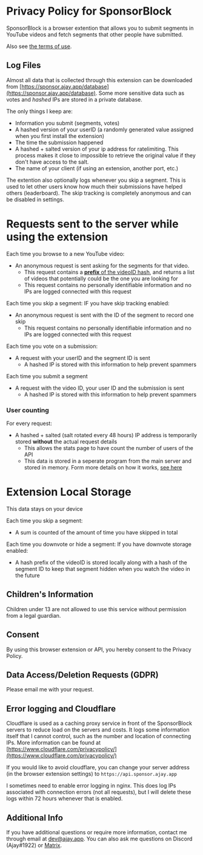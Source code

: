 [](#privacy-policy-for-sponsorblock)Privacy Policy for SponsorBlock
===================================================================

SponsorBlock is a browser extention that allows you to submit segments in YouTube videos and fetch segments that other people have submitted.

Also see [the terms of use](https://gist.github.com/ajayyy/9e8100f069348e0bc062641f34d6af12).

[](#log-files)Log Files
-----------------------

Almost all data that is collected through this extension can be downloaded from [https://sponsor.ajay.app/database](https://sponsor.ajay.app/database). Some more sensitive data such as votes and _hashed_ IPs are stored in a private database.

The only things I keep are:

* Information you submit (segments, votes)
* A hashed version of your userID (a randomly generated value assigned when you first install the extension)
* The time the submission happened
* A hashed + salted version of your ip address for ratelimiting. This process makes it close to impossible to retrieve the original value if they don't have access to the salt.
* The name of your client (if using an extension, another port, etc.)

The extention also optionally logs whenever you skip a segment. This is used to let other users know how much their submissions have helped others (leaderboard). The skip tracking is completely anonymous and can be disabled in settings.

[](#requests-sent-to-the-server-while-using-the-extension)Requests sent to the server while using the extension
===============================================================================================================

Each time you browse to a new YouTube video:

* An anonymous request is sent asking for the segments for that video.
    * This request contains a [**prefix** of the videoID hash](https://github.com/ajayyy/SponsorBlock/wiki/K-Anonymity), and returns a list of videos that potentially could be the one you are looking for
    * This request contains no personally identifiable information and no IPs are logged connected with this request

Each time you skip a segment: IF you have skip tracking enabled:

* An anonymous request is sent with the ID of the segment to record one skip
    * This request contains no personally identifiable information and no IPs are logged connected with this request

Each time you vote on a submission:

* A request with your userID and the segment ID is sent
    * A hashed IP is stored with this information to help prevent spammers

Each time you submit a segment

* A request with the video ID, your user ID and the submission is sent
    * A hashed IP is stored with this information to help prevent spammers

### [](#user-counting)User counting

For every request:

* A hashed + salted (salt rotated every 48 hours) IP address is temporarily stored **without** the actual request details
    * This allows the stats page to have count the number of users of the API
    * This data is stored in a seperate program from the main server and stored in memory. Form more details on how it works, [see here](https://github.com/ajayyy/PrivacyUserCount/#privacy-user-counter)

[](#extension-local-storage)Extension Local Storage
===================================================

This data stays on your device

Each time you skip a segment:

* A sum is counted of the amount of time you have skipped in total

Each time you downvote or hide a segment: If you have downvote storage enabled:

* A hash prefix of the videoID is stored locally along with a hash of the segment ID to keep that segment hidden when you watch the video in the future

[](#childrens-information)Children's Information
------------------------------------------------

Children under 13 are not allowed to use this service without permission from a legal guardian.

[](#consent)Consent
-------------------

By using this browser extension or API, you hereby consent to the Privacy Policy.

[](#data-accessdeletion-requests-gdpr)Data Access/Deletion Requests (GDPR)
--------------------------------------------------------------------------

Please email me with your request.

[](#error-logging-and-cloudflare)Error logging and Cloudflare
-------------------------------------------------------------

Cloudflare is used as a caching proxy service in front of the SponsorBlock servers to reduce load on the servers and costs. It logs some information itself that I cannot control, such as the number and location of connecting IPs. More information can be found at [https://www.cloudflare.com/privacypolicy/](https://www.cloudflare.com/privacypolicy/)

If you would like to avoid cloudflare, you can change your server address (in the browser extension settings) to `https://api.sponsor.ajay.app`

I sometimes need to enable error logging in nginx. This does log IPs associated with connection errors (not all requests), but I will delete these logs within 72 hours whenever that is enabled.

[](#additional-info)Additional Info
-----------------------------------

If you have additional questions or require more information, contact me through email at [dev@ajay.app](mailto:dev@ajay.app). You can also ask me questions on Discord (Ajay#1922) or [Matrix](https://matrix.to/#/@ajay:ajay.app).